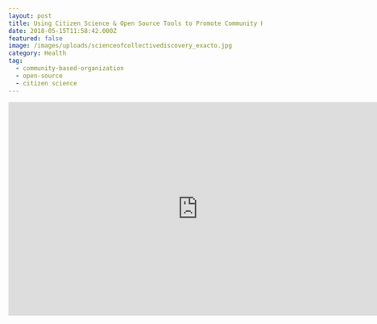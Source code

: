 ```yaml
---
layout: post
title: Using Citizen Science & Open Source Tools to Promote Community Health
date: 2018-05-15T11:58:42.000Z
featured: false
image: /images/uploads/scienceofcollectivediscovery_exacto.jpg
category: Health
tag:
  - community-based-organization
  - open-source
  - citizen science
---
```

<p>
<iframe width="752" height="424" src="https://www.youtube.com/embed/t1JW3HcU9bo?rel=0&amp;showinfo=0&amp;start=599" frameborder="0" allowfullscreen>
</p>
